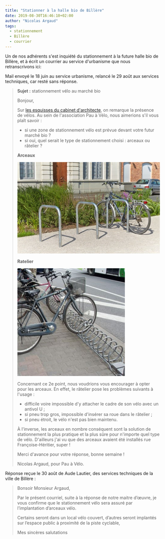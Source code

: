 ```yaml
---
title: "Stationner à la halle bio de Billère"
date: 2019-08-30T16:46:10+02:00
author: "Nicolas Argaud"
tags:
  - stationnement
  - Billère
  - courrier
---
```


Un de nos adhérents s'est inquiété du stationnement à la future halle bio de
Billère, et à écrit un courrier au service d'urbanisme que nous retranscrivons
ici:

Mail envoyé le 18 juin au service urbanisme, relancé le 29 août aux services
techniques, car resté sans réponse.

> **Sujet :** stationnement vélo au marché bio
> 
> Bonjour,
> 
> Sur [les esquisses du cabinet d'architecte], on remarque la présence de vélos. 
> Au sein de l'association Pau à Vélo, nous aimerions s'il vous plaît savoir :
> 
> * si une zone de stationnement vélo est prévue devant votre futur marché bio ?
> * si oui, quel serait le type de stationnement choisi : arceaux ou râtelier ?
> 
> **Arceaux**
>
> ![](exemple-arceaux.jpg)
> 
> **Ratelier**
>
> ![](exemple-ratelier.jpg)
> 
> Concernant ce 2e point, nous voudrions vous encourager à opter pour les 
> arceaux. En effet, le râtelier pose les problèmes suivants à l'usage :
> 
> * difficile voire impossible d'y attacher le cadre de son vélo avec un antivol U ;
> * si pneu trop gros, impossible d'insérer sa roue dans le râtelier ;
> * si pneu étroit, le vélo n'est pas bien maintenu.
> 
> À l'inverse, les arceaux en nombre conséquent sont la solution de stationnement
> la plus pratique et la plus sûre pour n'importe quel type de vélo. D'ailleurs 
> j'ai vu que des arceaux avaient été installés rue Françoise-Héritier, super !
> 
> Merci d'avance pour votre réponse, bonne semaine !
> 
> Nicolas Argaud, pour Pau à Vélo.


Réponse reçue le 30 août de Aude Lautier, des services techniques de la ville de 
Billère :

> Bonsoir Monsieur Argaud,
> 
> Par le présent courriel, suite à la réponse de notre maitre d’œuvre, je vous 
> confirme que le stationnement vélo sera assuré par l’implantation d’arceaux 
> vélo.
> 
> Certains seront dans un local vélo couvert, d’autres seront implantés sur 
> l’espace public à proximité de la piste cyclable,
>
> Mes sincères salutations

[les esquisses du cabinet d'architecte]: https://www.larepubliquedespyrenees.fr/2019/04/05/billere-decouvrez-la-future-halle-bio-qui-sera-au-coeur-de-ville,2537930.php